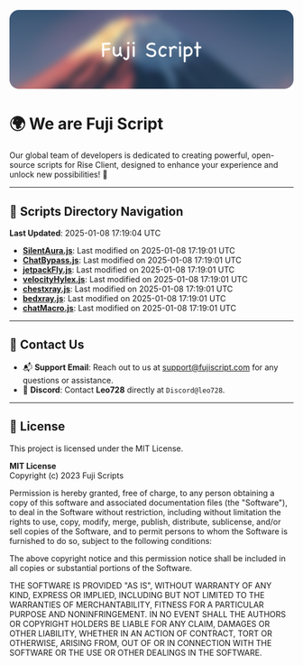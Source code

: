 ![Banner](.github/b.webp)

# 🌍 **We are Fuji Script**

Our global team of developers is dedicated to creating powerful, open-source scripts for Rise Client, designed to enhance your experience and unlock new possibilities! 🌟

---
<!-- SCRIPTS_NAVIGATION_START -->
## 📂 **Scripts Directory Navigation**

**Last Updated**: 2025-01-08 17:19:04 UTC

- **[SilentAura.js](scripts/SilentAura.js)**: Last modified on 2025-01-08 17:19:01 UTC
- **[ChatBypass.js](scripts/ChatBypass.js)**: Last modified on 2025-01-08 17:19:01 UTC
- **[jetpackFly.js](scripts/jetpackFly.js)**: Last modified on 2025-01-08 17:19:01 UTC
- **[velocityHylex.js](scripts/velocityHylex.js)**: Last modified on 2025-01-08 17:19:01 UTC
- **[chestxray.js](scripts/chestxray.js)**: Last modified on 2025-01-08 17:19:01 UTC
- **[bedxray.js](scripts/bedxray.js)**: Last modified on 2025-01-08 17:19:01 UTC
- **[chatMacro.js](scripts/chatMacro.js)**: Last modified on 2025-01-08 17:19:01 UTC

<!-- SCRIPTS_NAVIGATION_END -->

---

## 💬 **Contact Us**  
- 📬 **Support Email**: Reach out to us at [support@fujiscript.com](mailto:support@fujiscript.com) for any questions or assistance.  
- 💬 **Discord**: Contact **Leo728** directly at `Discord@leo728`.

---

## 📜 **License**

This project is licensed under the MIT License.  

**MIT License**  
Copyright (c) 2023 Fuji Scripts  

Permission is hereby granted, free of charge, to any person obtaining a copy of this software and associated documentation files (the "Software"), to deal in the Software without restriction, including without limitation the rights to use, copy, modify, merge, publish, distribute, sublicense, and/or sell copies of the Software, and to permit persons to whom the Software is furnished to do so, subject to the following conditions:  

The above copyright notice and this permission notice shall be included in all copies or substantial portions of the Software.  

THE SOFTWARE IS PROVIDED "AS IS", WITHOUT WARRANTY OF ANY KIND, EXPRESS OR IMPLIED, INCLUDING BUT NOT LIMITED TO THE WARRANTIES OF MERCHANTABILITY, FITNESS FOR A PARTICULAR PURPOSE AND NONINFRINGEMENT. IN NO EVENT SHALL THE AUTHORS OR COPYRIGHT HOLDERS BE LIABLE FOR ANY CLAIM, DAMAGES OR OTHER LIABILITY, WHETHER IN AN ACTION OF CONTRACT, TORT OR OTHERWISE, ARISING FROM, OUT OF OR IN CONNECTION WITH THE SOFTWARE OR THE USE OR OTHER DEALINGS IN THE SOFTWARE.  
